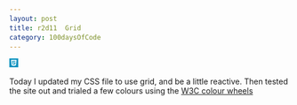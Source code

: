 ```yaml
---
layout: post
title: r2d11  Grid
category: 100daysOfCode
---
```


![ReactJS](../images/icon-html5.ico)

Today I updated my CSS file to use grid, and be a little reactive.
Then tested the site out and trialed a few colours using the [W3C colour wheels]()
